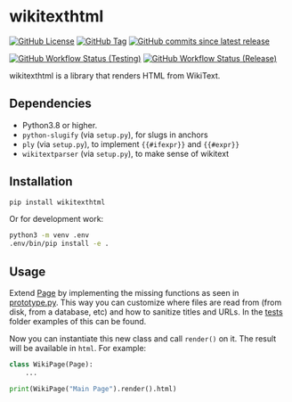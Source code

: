 # wikitexthtml

[![GitHub License](https://img.shields.io/github/license/TrueBrain/wikitexthtml)](https://github.com/TrueBrain/wikitexthtml/blob/main/LICENSE)
[![GitHub Tag](https://img.shields.io/github/v/tag/TrueBrain/wikitexthtml?include_prereleases&label=stable)](https://github.com/TrueBrain/wikitexthtml/releases)
[![GitHub commits since latest release](https://img.shields.io/github/commits-since/TrueBrain/wikitexthtml/latest/main)](https://github.com/TrueBrain/wikitexthtml/commits/main)

[![GitHub Workflow Status (Testing)](https://img.shields.io/github/workflow/status/TrueBrain/wikitexthtml/Testing/main?label=main)](https://github.com/TrueBrain/wikitexthtml/actions?query=workflow%3ATesting)
[![GitHub Workflow Status (Release)](https://img.shields.io/github/workflow/status/TrueBrain/wikitexthtml/Release?label=release)](https://github.com/TrueBrain/wikitexthtml/actions?query=workflow%3A%22Release%22)

wikitexthtml is a library that renders HTML from WikiText.

## Dependencies

- Python3.8 or higher.
- `python-slugify` (via `setup.py`), for slugs in anchors
- `ply` (via `setup.py`), to implement `{{#ifexpr}}` and `{{#expr}}`
- `wikitextparser` (via `setup.py`), to make sense of wikitext

## Installation

```bash
pip install wikitexthtml
```

Or for development work:

```bash
python3 -m venv .env
.env/bin/pip install -e .
```

## Usage

Extend [Page](https://github.com/TrueBrain/wikitexthtml/blob/main/wikitexthtml/page.py) by implementing the missing functions as seen in [prototype.py](https://github.com/TrueBrain/wikitexthtml/blob/main/wikitexthtml/prototype.py).
This way you can customize where files are read from (from disk, from a database, etc) and how to sanitize titles and URLs.
In the [tests](https://github.com/TrueBrain/wikitexthtml/tree/main/tests/) folder examples of this can be found.

Now you can instantiate this new class and call `render()` on it.
The result will be available in `html`. For example:

```python
class WikiPage(Page):
    ...

print(WikiPage("Main Page").render().html)
```
